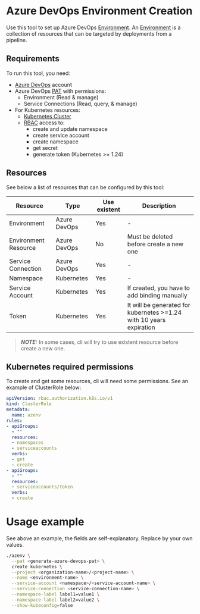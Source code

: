 # Azure DevOps Environment Creation
Use this tool to set up Azure DevOps [Environment]. An [Environment] is a collection of resources that can be targeted by deployments from a pipeline.

## Requirements
To run this tool, you need:
- [Azure DevOps] account
- Azure DevOps [PAT] with permissions:
  - Environment (Read & manage)
  - Service Connections (Read, query, & manage)
- For Kubernetes resources:
  - [Kubernetes Cluster]
  - [RBAC] access to:
    - create and update namespace
    - create service account
    - create namespace
    - get secret
    - generate token (Kubernetes >= 1.24)

## Resources
See below a list of resources that can be configured by this tool:

|Resource|Type|Use existent|Description|
|--------|----|--------------------------|-----------|
|Environment|Azure DevOps|Yes|-|
|Environment Resource|Azure DevOps|No|Must be deleted before create a new one|
|Service Connection|Azure DevOps|Yes|-|
|Namespace|Kubernetes|Yes|-|
|Service Account|Kubernetes|Yes|If created, you have to add binding manually|
|Token|Kubernetes|Yes|It will be generated for kubernetes >=1.24 with 10 years expiration|

> **_NOTE:_** In some cases, cli will try to use existent resource before create a new one.

## Kubernetes required permissions
To create and get some resources, cli will need some permissions. See an example of ClusterRole below:

```yaml
apiVersion: rbac.authorization.k8s.io/v1
kind: ClusterRole
metadata:
  name: azenv
rules:
- apiGroups:
  - ""
  resources:
  - namespaces
  - serviceaccounts
  verbs:
  - get
  - create
- apiGroups:
  - ""
  resources:
  - serviceaccounts/token
  verbs:
  - create
```

# Usage example

See above an example, the fields are self-explanatory. Replace <something> by your own values.

```sh
./azenv \
  --pat <generate-azure-devops-pat> \
  create kubernetes \
  --project <organization-name>/<project-name> \
  --name <environment-name> \
  --service-account <namespace>/<service-account-name> \
  --service-connection <service-connection-name> \
  --namespace-label label1=value1 \
  --namespace-label label2=value2 \
  --show-kubeconfig=false
```

[Azure DevOps]: https://azure.microsoft.com/en-us/free/
[Environment]: https://learn.microsoft.com/en-us/azure/devops/pipelines/process/environments?view=azure-devops
[PAT]: https://learn.microsoft.com/en-us/azure/devops/organizations/accounts/use-personal-access-tokens-to-authenticate?view=azure-devops&tabs=Windows
[RBAC]: https://kubernetes.io/docs/reference/access-authn-authz/rbac/
[Kubernetes Cluster]: https://killercoda.com/kimwuestkamp/scenario/k8s1.24-serviceaccount-secret-changes
